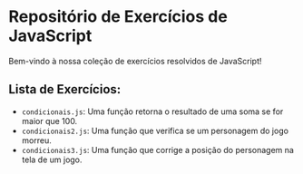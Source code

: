 # Repositório de Exercícios de JavaScript

Bem-vindo à nossa coleção de exercícios resolvidos de JavaScript! 

## Lista de Exercícios:

- `condicionais.js`: Uma função retorna o resultado de uma soma se for maior que 100.
- `condicionais2.js`: Uma função que verifica se um personagem do jogo morreu.
- `condicionais3.js`: Uma função que corrige a posição do personagem na tela de um jogo.